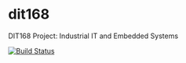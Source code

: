 # dit168
DIT168 Project: Industrial IT and Embedded Systems

[![Build Status](https://travis-ci.org/travis-ci/travis-web.svg?branch=master)](https://travis-ci.org/travis-ci/travis-web)
